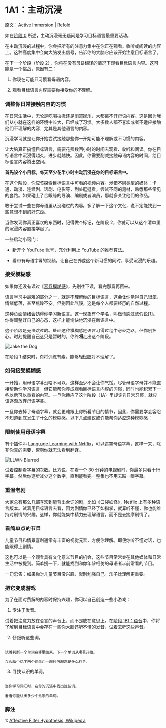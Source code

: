 # 1A1：主动沉浸

原文：[Active Immersion | Refold](https://refold.la/roadmap/stage-1/a/active-immersion)

如在[阶段 0](https://refold.la/roadmap/stage-0/overview) 所述，主动沉浸毫无疑问是学习目标语言最重要活动。

在主动沉浸的过程中，你会把所有的注意力集中在你正在观看、收听或阅读的内容上。这种高度集中会向大脑发出信号，告诉你的大脑它应该开始注意目标语言了。

在下一个阶段（阶段 2），你将在没有母语翻译的情况下观看目标语言内容。这可能是一个挑战，原因有二：

1. 你现在可能只习惯看母语内容。

2. 观看目标语言内容需要你接受你的不理解。

### 调整你日常接触内容的习惯

在日常生活中，无论是吃喝拉撒还是消遣娱乐，大都离不开母语内容。这是因为我们从小就在这样的环境中长大，已经成了习惯。大多数人都不喜欢或者不适应接触他们不理解的内容，尤其是其他语言的内容。

沉浸学习就是让你开始尝试接触那些你一开始可能不理解或不习惯的内容。

让大脑真正搞懂目标语言，需要花费数百小时的时间去观看、收听和阅读。你在目标语言中沉浸得越久，进步就越快。因此，你需要削减接触母语内容的时间，给目标语言内容腾出空间。

**首先设个小目标，每天至少花半小时主动沉浸在你的目标语言中。**

在这个阶段，你应该探索目标语言中可看的视频内容。涉猎不同类型的媒体：卡通、动漫、连续剧、话剧、电影等，到处逛逛看，尝试不同的题材，熟悉那些常见的套路。如果碰上了合眼缘的导演、编剧或者演员，那就多关注他们的作品。

敢于尝试一些在你母语里从没碰过的内容。多了解一下这个文化，说不定能找到一些意想不到的好东西。

当你发现你真正喜欢的东西时，记得做个标记，在阶段 2，你就可以从这个清单里的沉浸内容直接学起了。

一些启动小窍门：

- 新开个 YouTube 账号，充分利用上 YouTube 的推荐算法。

- 看带有母语字幕的视频，让自己在养成这个新习惯的同时，享受沉浸的乐趣。

### 接受模糊感

如果你还没有读过《[容忍模糊感](https://refold.la/roadmap/stage-0/b/tolerate-ambiguity)》，先别往下读，看完那篇再回来。

语言学习中最难的部分之一，就是不理解你的目标语言，这会让你觉得自己很笨，情绪低落，甚至焦躁不安。但别因此气馁。这是每个人都要经历的自然过程。

这种负面情绪会妨碍你学习新语言。这一现象有个学名，叫做情感过滤假说[1]。你得调整好自己的心态，这样才能愉快地沉浸在新语言中。

这个阶段是无法跳过的。处理这种模糊感是语言习得过程中必经之路，但你别担心。时刻提醒自己这只是暂时的，你终**将**走出这个阶段。

![Jake the Dog](https://refold.la/static/936ea8f8deaf6998d59a347533e5086d/b4294/jake-the-dog.jpg)

在阶段 1 结束时，你将训练有素，能够轻松应对不理解了。

### 如何接受模糊感

一开始，用母语字幕没啥不可以，这样至少不会让你气馁。尽管母语字母并不能直接帮助你学习语言，但它能帮你养成观看目标语言内容的习惯，同时也能积累下一些以后可以重看的内容。一旦你适应了这个阶段（1A）里规定的日常习惯，就应该逐渐放弃母语字幕。

一旦你去掉了母语字幕，就会更难跟上你所看节目的情节，因此，你需要学会容忍不知道到底发生了什么的模糊感。以下几点建议或许能帮你适应这种模糊感：

### 限制使用母语字幕

有个插件叫 [Language Learning with Netflix](https://languagelearningwithnetflix.com/)，可以遮罩母语字幕，这样一来，除非你真的需要，否则你就无法看到翻译。

![LLWN Blurred](https://refold.la/static/e42b7d40a0ba8e05130b73850cea35e5/0a47e/llwn-blurred-sub.png)

试着控制看字幕的次数。比方说，在看一个 30 分钟的电视剧时，你最多只看十行字幕。然后你逐步减少这个数字，直到能看完一整集也不用去瞄一眼字幕。

### 重温老剧

大家总有那么几部喜欢到能背出台词的剧，比如《口袋妖怪》，Netflix 上有多种语言版本。试着用目标语言去看，因为剧情你已经了如指掌，就算听不懂，你也能维持对剧情的兴趣。这样，你就能集中精力去理解语言，而不是去揣摩剧情了。

### 看简单点的节目

儿童节目和情景喜剧通常有丰富的视觉元素，方便你理解。即便你听不懂对话，也能跟得上剧情。

这也可以是一个观看具有文化意义节目的机会，这些节目常常会在其他媒体和日常生活中被提到。简单搜一下，就能找到和你年龄相仿的母语者以前常看的节目。

一句忠告：如果你对儿童节目没兴趣，就别勉强自己。乐子比理解更重要。

### 把它变成游戏

为了在面对费解的内容时保持兴趣，你可以自己创造一些小游戏：

1. 专注于发音。

试着把注意力放在语言的声音上，而不是放在意思上。在[阶段 1B1：语音]()中，你将了解到目标语言中会存在一些你大脑还听不懂的发音，试着去听这些声音。

2. 仔细听这些词。

```

试着判断一个单词在哪里结束，下一个单词从哪里开始。

在头脑中记下两个词混在一起时听起来是什么样子。

```

3. 寻找认识的单词。

```

当你学习词汇时，在你的沉浸中找出这些词。

看看你能认出多少个熟悉的单词。

```

### 脚注

1: [Affective Filter Hypothesis, Wikipedia](https://en.wikipedia.org/wiki/Input_hypothesis#Affective_filter_hypothesis)